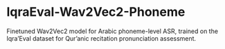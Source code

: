 # IqraEval-Wav2Vec2-Phoneme
Finetuned Wav2Vec2 model for Arabic phoneme-level ASR, trained on the Iqra’Eval dataset for Qur’anic recitation pronunciation assessment.
